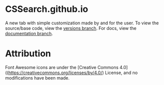 # CSSearch.github.io
A new tab with simple customization made by and for the user. To view the source/base code, view the [versions branch](https://github.com/cssearch/CSSearch.github.io/tree/versions). For docs, view the [documentation branch](https://github.com/cssearch/CSSearch.github.io/tree/documentation).
# Attribution
Font Awesome icons are under the [Creative Commons 4.0]((https://creativecommons.org/licenses/by/4.0/) License, and no modifications have been made.
